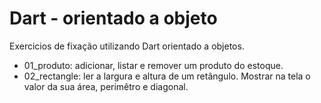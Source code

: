 # Dart - orientado a objeto #

 Exercicios de fixação utilizando Dart orientado a objetos.
 
 - 01_produto: adicionar, listar e remover um produto do estoque.
 - 02_rectangle: ler a largura e altura de um retângulo. Mostrar na tela o valor da sua área, perimêtro e diagonal.
